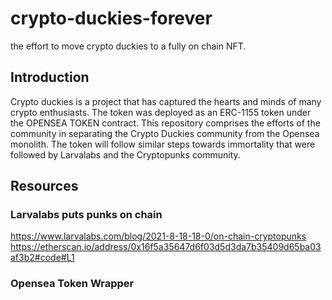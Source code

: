 # crypto-duckies-forever
the effort to move crypto duckies to a fully on chain NFT.


## Introduction
Crypto duckies is a project that has captured the hearts and minds of many crypto enthusiasts. The token was deployed as an ERC-1155 token under the OPENSEA TOKEN contract. This repository comprises the efforts of the community in separating the Crypto Duckies community from the Opensea monolith. The token will follow similar steps towards immortality that were followed by Larvalabs and the Cryptopunks community.


## Resources

### Larvalabs puts punks on chain
https://www.larvalabs.com/blog/2021-8-18-18-0/on-chain-cryptopunks
https://etherscan.io/address/0x16f5a35647d6f03d5d3da7b35409d65ba03af3b2#code#L1


### Opensea Token Wrapper






